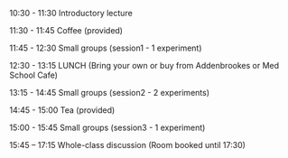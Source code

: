 

10:30 - 11:30 Introductory lecture

11:30 - 11:45 Coffee (provided)

11:45 - 12:30 Small groups (session1 - 1 experiment)

12:30 - 13:15 LUNCH (Bring your own or buy from Addenbrookes or Med School Cafe)

13:15 - 14:45 Small groups (session2 - 2 experiments)

14:45 - 15:00 Tea (provided)

15:00 - 15:45 Small groups (session3 - 1 experiment)

15:45 – 17:15 Whole-class discussion (Room booked until 17:30)
